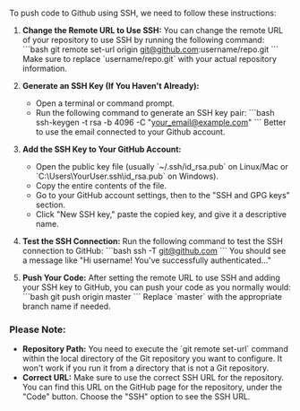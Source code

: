 To push code to Github using SSH, we need to follow these instructions:

1. **Change the Remote URL to Use SSH:**
   You can change the remote URL of your repository to use SSH by running the following command:
   \`\`\`bash
   git remote set-url origin git@github.com:username/repo.git
   \`\`\`
   Make sure to replace \`username/repo.git\` with your actual repository information.

2. **Generate an SSH Key (If You Haven't Already):**
   - Open a terminal or command prompt.
   - Run the following command to generate an SSH key pair:
   \`\`\`bash
   ssh-keygen -t rsa -b 4096 -C "your_email@example.com"
   \`\`\`
   Better to use the email connected to your Github account.

3. **Add the SSH Key to Your GitHub Account:**
   - Open the public key file (usually \`~/.ssh/id_rsa.pub\` on Linux/Mac or \`C:\Users\YourUser\.ssh\id_rsa.pub\` on Windows).
   - Copy the entire contents of the file.
   - Go to your GitHub account settings, then to the "SSH and GPG keys" section.
   - Click "New SSH key," paste the copied key, and give it a descriptive name.

4. **Test the SSH Connection:**
   Run the following command to test the SSH connection to GitHub:
   \`\`\`bash
   ssh -T git@github.com
   \`\`\`
   You should see a message like "Hi username! You've successfully authenticated..."

5. **Push Your Code:**
   After setting the remote URL to use SSH and adding your SSH key to GitHub, you can push your code as you normally would:
   \`\`\`bash
   git push origin master
   \`\`\`
   Replace \`master\` with the appropriate branch name if needed.

### Please Note:
- **Repository Path:** You need to execute the \`git remote set-url\` command within the local directory of the Git repository you want to configure. It won't work if you run it from a directory that is not a Git repository.
- **Correct URL:** Make sure to use the correct SSH URL for the repository. You can find this URL on the GitHub page for the repository, under the "Code" button. Choose the "SSH" option to see the SSH URL.
